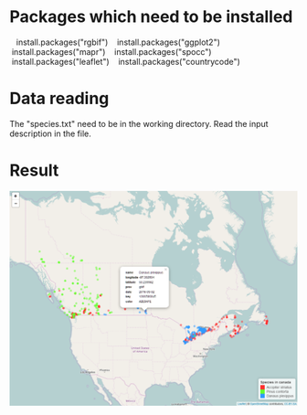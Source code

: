 # Packages which need to be installed

     install.packages("rgbif")
     install.packages("ggplot2")
     install.packages("mapr")
     install.packages("spocc")
     install.packages("leaflet")
     install.packages("countrycode")


# Data reading
The "species.txt" need to be in the working directory. Read the input description in the file.

# Result
![result](https://github.com/Tim-Yu/Biodiversity-data-cleaning/blob/master/Easy/result%20example.PNG)
